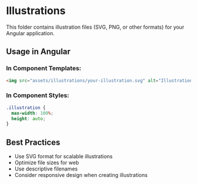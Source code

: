 # Illustrations

This folder contains illustration files (SVG, PNG, or other formats) for your Angular application.

## Usage in Angular

### In Component Templates:
```html
<img src="assets/illustrations/your-illustration.svg" alt="Illustration" />
```

### In Component Styles:
```css
.illustration {
  max-width: 100%;
  height: auto;
}
```

## Best Practices

- Use SVG format for scalable illustrations
- Optimize file sizes for web
- Use descriptive filenames
- Consider responsive design when creating illustrations
